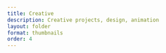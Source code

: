 ```yaml
---
title: Creative
description: Creative projects, design, animation
layout: folder
format: thumbnails
order: 4
---
```


